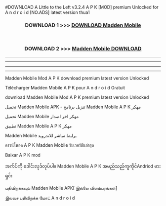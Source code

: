 #DOWNLOAD A Little to the Left v3.2.4 A P K [MOD] premium Unlocked for A n d r o i d [NO.ADS] latest version thua1 



<div align="center">

<h3>DOWNLOAD 1 >>> <a href="https://downloadmod1.web.app/?judul=Madden Mobile ">DOWNLOAD Madden Mobile </a></h3><br>

<h3>DOWNLOAD 2 >>> <a href="https://downloadmod1.web.app/?judul=Madden Mobile ">Madden Mobile  DOWNLOAD </a></h3>

</div>


----------------------------------------------------------

----------------------------------------------------------

----------------------------------------------------------

----------------------------------------------------------


Madden Mobile  Mod A P K download premium latest version Unlocked

Télécharger Madden Mobile  A P K pour A n d r o i d Gratuit

download Madden Mobile  Mod A P K premium latest version Unlocked

تحميل Madden Mobile  APK - تنزيل برنامج Madden Mobile  A P K مهكر

تحميل Madden Mobile  مهكر اخر اصدار

تطبيق Madden Mobile  A P K مهكر

Madden Mobile  برابط مباشر للاندرويد

ดาวน์โหลด A P K Madden Mobile  รับเวอร์ชันล่าสุด

Baixar A P K mod

အက်ပ်ကို ဒေါင်းလုဒ်လုပ်ပါ။ Madden Mobile  A P K အမည်သည်ကူကိုင်Andriod ဗားရှင်း

பதிவிறக்கவும் Madden Mobile  APK[ இல்லை விளம்பரங்கள்] 
 
இலவச பதிவிறக்க மோட் A n d r o i d



